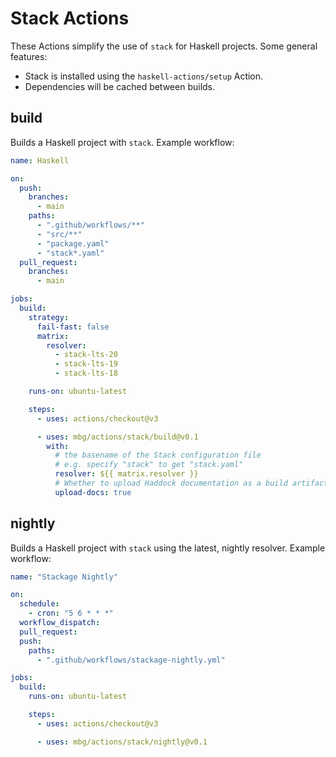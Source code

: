 # Stack Actions

These Actions simplify the use of `stack` for Haskell projects. Some general features:

- Stack is installed using the `haskell-actions/setup` Action.
- Dependencies will be cached between builds.

## build

Builds a Haskell project with `stack`. Example workflow:

```yaml
name: Haskell

on:
  push:
    branches:
      - main
    paths:
      - ".github/workflows/**"
      - "src/**"
      - "package.yaml"
      - "stack*.yaml"
  pull_request:
    branches:
      - main

jobs:
  build:
    strategy:
      fail-fast: false
      matrix:
        resolver:
          - stack-lts-20
          - stack-lts-19
          - stack-lts-18

    runs-on: ubuntu-latest

    steps:
      - uses: actions/checkout@v3

      - uses: mbg/actions/stack/build@v0.1
        with:
          # the basename of the Stack configuration file
          # e.g. specify "stack" to get "stack.yaml"
          resolver: ${{ matrix.resolver }}
          # Whether to upload Haddock documentation as a build artifact
          upload-docs: true
```

## nightly

Builds a Haskell project with `stack` using the latest, nightly resolver. Example workflow:

```yaml
name: "Stackage Nightly"

on:
  schedule:
    - cron: "5 6 * * *"
  workflow_dispatch:
  pull_request:
  push:
    paths:
      - ".github/workflows/stackage-nightly.yml"

jobs:
  build:
    runs-on: ubuntu-latest

    steps:
      - uses: actions/checkout@v3

      - uses: mbg/actions/stack/nightly@v0.1
```
